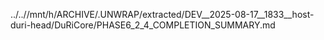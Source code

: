 ../..//mnt/h/ARCHIVE/.UNWRAP/extracted/DEV__2025-08-17__1833__host-duri-head/DuRiCore/PHASE6_2_4_COMPLETION_SUMMARY.md